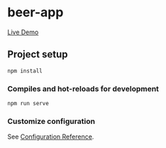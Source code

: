 # beer-app

[Live Demo](https://andreytitov.github.io/beerApp/dist/)

## Project setup
```
npm install
```

### Compiles and hot-reloads for development
```
npm run serve
```

### Customize configuration
See [Configuration Reference](https://cli.vuejs.org/config/).
